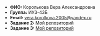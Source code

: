 - **ФИО:** Королькова Вера Александровна 
- **Группа:** ИУ3-43Б  
- **Email:** vera.korolkova.2005@yandex.ru 
- **Задание 2:** [Мой репозиторий](https://github.com/lady-imba/project)  
- **Задание 3:** [Мой репозиторий](https://github.com/lady-imba/heroes-of-iu3)